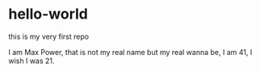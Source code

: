 # hello-world
this is my very first repo

I am Max Power, that is not my real name but my real wanna be, I am 41, I wish I was 21.
